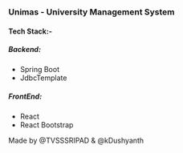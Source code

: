 ### Unimas - University Management System 

#### Tech Stack:-
##### Backend:
 - Spring Boot
 - JdbcTemplate

##### FrontEnd:
 - React
 - React Bootstrap 


Made by @TVSSSRIPAD & @kDushyanth